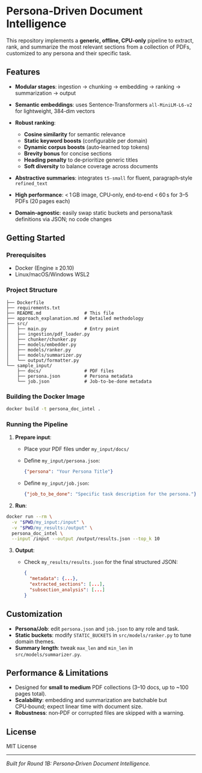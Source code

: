 # Persona‑Driven Document Intelligence

This repository implements a **generic, offline, CPU‑only** pipeline to extract, rank, and summarize the most relevant sections from a collection of PDFs, customized to any persona and their specific task.

## Features

* **Modular stages**: ingestion → chunking → embedding → ranking → summarization → output
* **Semantic embeddings**: uses Sentence‑Transformers `all‑MiniLM‑L6‑v2` for lightweight, 384‑dim vectors
* **Robust ranking**:

  * **Cosine similarity** for semantic relevance
  * **Static keyword boosts** (configurable per domain)
  * **Dynamic corpus boosts** (auto‑learned top tokens)
  * **Brevity bonus** for concise sections
  * **Heading penalty** to de‑prioritize generic titles
  * **Soft diversity** to balance coverage across documents
* **Abstractive summaries**: integrates `t5‑small` for fluent, paragraph‑style `refined_text`
* **High performance**: < 1 GB image, CPU‑only, end‑to‑end < 60 s for 3–5 PDFs (20 pages each)
* **Domain‑agnostic**: easily swap static buckets and persona/task definitions via JSON; no code changes

## Getting Started

### Prerequisites

* Docker (Engine ≥ 20.10)
* Linux/macOS/Windows WSL2

### Project Structure

```
├── Dockerfile
├── requirements.txt
├── README.md                # This file
├── approach_explanation.md  # Detailed methodology
├── src/
│   ├── main.py              # Entry point
│   ├── ingestion/pdf_loader.py
│   ├── chunker/chunker.py
│   ├── models/embedder.py
│   ├── models/ranker.py
│   ├── models/summarizer.py
│   └── output/formatter.py
└── sample_input/
    ├── docs/                # PDF files
    ├── persona.json         # Persona metadata
    └── job.json             # Job‑to‑be‑done metadata
```

### Building the Docker Image

```bash
docker build -t persona_doc_intel .
```

### Running the Pipeline

1. **Prepare input**:

   * Place your PDF files under `my_input/docs/`
   * Define `my_input/persona.json`:

     ```json
     {"persona": "Your Persona Title"}
     ```
   * Define `my_input/job.json`:

     ```json
     {"job_to_be_done": "Specific task description for the persona."}
     ```

2. **Run**:

```bash
docker run --rm \
  -v "$PWD/my_input:/input" \
  -v "$PWD/my_results:/output" \
  persona_doc_intel \
  --input /input --output /output/results.json --top_k 10
```

3. **Output**:

   * Check `my_results/results.json` for the final structured JSON:

     ```json
     {
       "metadata": {...},
       "extracted_sections": [...],
       "subsection_analysis": [...]
     }
     ```

## Customization

* **Persona/Job**: edit `persona.json` and `job.json` to any role and task.
* **Static buckets**: modify `STATIC_BUCKETS` in `src/models/ranker.py` to tune domain themes.
* **Summary length**: tweak `max_len` and `min_len` in `src/models/summarizer.py`.

## Performance & Limitations

* Designed for **small to medium** PDF collections (3–10 docs, up to \~100 pages total).
* **Scalability**: embedding and summarization are batchable but CPU‑bound; expect linear time with document size.
* **Robustness**: non‑PDF or corrupted files are skipped with a warning.

## License

MIT License

---

*Built for Round 1B: Persona‑Driven Document Intelligence.*
